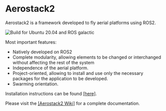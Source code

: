 # Aerostack2

Aerostack2 is a framework developed to fly aerial platforms using ROS2.

![Build for Ubuntu 20.04 and ROS galactic](https://github.com/aerostack2-developers/aerostack2/actions/workflows/build_galactic.yml/bagde.svg)

Most important features:
- Natively developed on ROS2
- Complete modularity, allowing elements to be changed or interchanged without affecting the rest of the system
- Independence of the aerial platform.
- Project-oriented, allowing to install and use only the necessary packages for the application to be developed. 
- Swarming orientation.

Installation instructions can be found [[here]](https://github.com/aerostack2-developers/aerostack2/wiki/Install-Aerostack2).

Please visit the [[Aerostack2 Wiki]](https://github.com/aerostack2-developers/aerostack2/wiki) for a complete documentation.
